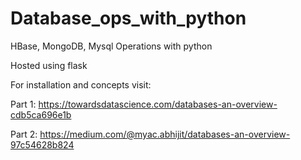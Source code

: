# Database_ops_with_python
HBase, MongoDB, Mysql Operations with python 

Hosted using flask


For installation and concepts visit:

Part 1: https://towardsdatascience.com/databases-an-overview-cdb5ca696e1b

Part 2: https://medium.com/@myac.abhijit/databases-an-overview-97c54628b824
